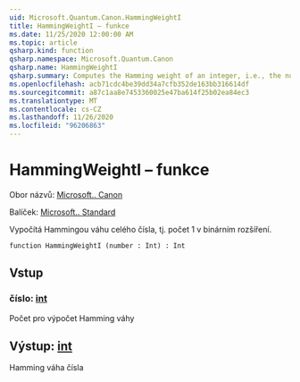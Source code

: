 ```yaml
---
uid: Microsoft.Quantum.Canon.HammingWeightI
title: HammingWeightI – funkce
ms.date: 11/25/2020 12:00:00 AM
ms.topic: article
qsharp.kind: function
qsharp.namespace: Microsoft.Quantum.Canon
qsharp.name: HammingWeightI
qsharp.summary: Computes the Hamming weight of an integer, i.e., the number of 1s in its binary expansion.
ms.openlocfilehash: acb71cdc4be39dd34a7cfb352de163bb316614df
ms.sourcegitcommit: a87c1aa8e7453360025e47ba614f25b02ea84ec3
ms.translationtype: MT
ms.contentlocale: cs-CZ
ms.lasthandoff: 11/26/2020
ms.locfileid: "96206863"
---
```

# <a name="hammingweighti-function"></a>HammingWeightI – funkce

Obor názvů: [Microsoft.. Canon](xref:Microsoft.Quantum.Canon)

Balíček: [Microsoft.. Standard](https://nuget.org/packages/Microsoft.Quantum.Standard)


Vypočítá Hammingou váhu celého čísla, tj. počet 1 v binárním rozšíření.

```qsharp
function HammingWeightI (number : Int) : Int
```


## <a name="input"></a>Vstup

### <a name="number--int"></a>číslo: [int](xref:microsoft.quantum.lang-ref.int)

Počet pro výpočet Hamming váhy



## <a name="output--int"></a>Výstup: [int](xref:microsoft.quantum.lang-ref.int)

Hamming váha čísla